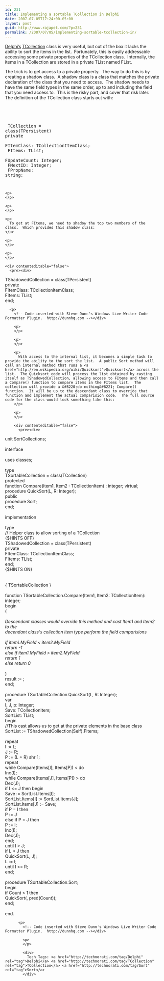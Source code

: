 ```yaml
---
id: 231
title: Implementing a sortable TCollection in Delphi
date: 2007-07-05T17:24:00-05:00
layout: post
guid: http://www.rajapet.com/?p=231
permalink: /2007/07/05/implementing-sortable-tcollection-in/
---
```

[Delphi&#8217;s](http://www.codegear.com/products/delphi/win32) [TCollection](http://www.freepascal.org/docs-html/rtl/classes/tcollection.html) class is very useful, but out of the box it lacks the ability to sort the items in the list.  Fortunately, this is easily addressable accessing some private properties of the TCollection class.  Internally, the items in a TCollection are stored in a private TList named FList.  

The trick is to get access to a private property.  The way to do this is by creating a shadow class.  A shadow class is a class that matches the private declaration of the class that you need to access.  The shadow needs to have the same field types in the same order, up to and including the field that you need access to.  This is the risky part, and cover that risk later.  The definition of the TCollection class starts out with:</p> 

<div contenteditable="false">
  <pre><div>
  <!--<br /><br />Code highlighting produced by Actipro CodeHighlighter (freeware)<br />http://www.CodeHighlighter.com/<br /><br />-->
  
  <span>  TCollection </span><span>=</span><span> </span><span>class</span><span>(TPersistent)<br /></span><span>private</span><span><br />    FItemClass: TCollectionItemClass;<br />    FItems: TList;<br />    FUpdateCount: Integer;<br />    FNextID: Integer;<br />    FPropName: string;<br /></span>
</div></pre>
  
  <p>
    <!-- Code inserted with Steve Dunn's Windows Live Writer Code Formatter Plugin.  http://dunnhq.com --></div> 
    
    <p>
    </p>
    
    <p>
    </p>
    
    <p>
      To get at FItems, we need to shadow the top two members of the class.  Which provides this shadow class:
    </p>
    
    <p>
    </p>
    
    <p>
    </p>
    
    <div contenteditable="false">
      <pre><div>
  <!--<br /><br />Code highlighting produced by Actipro CodeHighlighter (freeware)<br />http://www.CodeHighlighter.com/<br /><br />-->
  
  <span>  TShadowedCollection </span><span>=</span><span> </span><span>class</span><span>(TPersistent)<br /></span><span>private</span><span><br />    FItemClass: TCollectionItemClass;<br />    FItems: TList;<br /></span><span>end</span><span>;<br /></span>
</div></pre>
      
      <p>
        <!-- Code inserted with Steve Dunn's Windows Live Writer Code Formatter Plugin.  http://dunnhq.com --></div> 
        
        <p>
        </p>
        
        <p>
        </p>
        
        <p>
          With access to the internal list, it becomes a simple task to provide the ability to the sort the list.  A public Sort method will call an internal method that runs a <a href="http://en.wikipedia.org/wiki/Quicksort">Quicksort</a> across the list.  The Quicksort code will process the list obtained by casting itself as TShadowedCollection, allowing access to FItems and then call a Compare() function to compare items in the FItems list.  The collection will provide a &#8220;do nothing&#8221; Compare() function.  It will be up to the descendant class to override that function and implement the actual comparision code.  The full source code for the class would look something like this:
        </p>
        
        <p>
        </p>
        
        <div contenteditable="false">
          <pre><div>
  <!--<br /><br />Code highlighting produced by Actipro CodeHighlighter (freeware)<br />http://www.CodeHighlighter.com/<br /><br />-->
  
  <span>unit</span><span> SortCollections;<br /><br /></span><span>interface</span><span><br /><br /></span><span>uses</span><span> classes;<br /><br /></span><span>type</span><span><br />  TSortableCollection </span><span>=</span><span> </span><span>class</span><span>(TCollection)<br /></span><span>protected</span><span><br /></span><span>function</span><span> Compare(Item1, Item2 : TCollectionItem) : integer; virtual;<br /></span><span>procedure</span><span> QuickSort(L, R: Integer);<br /></span><span>public</span><span><br /></span><span>procedure</span><span> Sort;<br /></span><span>end</span><span>;<br /><br /></span><span>implementation</span><span><br /><br /></span><span>type</span><span><br /></span><span>//</span><span> Helper class to allow sorting of a TCollection</span><span><br /></span><span>  </span><span>{</span><span>$HINTS OFF</span><span>}</span><span><br />  TShadowedCollection </span><span>=</span><span> </span><span>class</span><span>(TPersistent)<br /></span><span>private</span><span><br />    FItemClass: TCollectionItemClass;<br />    FItems: TList;<br /></span><span>end</span><span>;<br /></span><span>{</span><span>$HINTS ON</span><span>}</span><span><br /><br /><br /></span><span>{</span><span> TSortableCollection </span><span>}</span><span><br /><br /></span><span>function</span><span> TSortableCollection.Compare(Item1, Item2: TCollectionItem): integer;<br /></span><span>begin</span><span><br /></span><span>(*</span><span><br /><br />Descendant classes would override this method and cast Item1 and Item2 to the<br />decendant class's collection item type perform the field comparisions<br /><br />if item1.MyField &lt; item2.MyField<br />  return -1<br />else if item1.MyField > item2.MyField<br />  return 1<br />else return 0<br /><br /></span><span>*)</span><span><br />  result :</span><span>=</span><span> </span><span></span><span>;<br /></span><span>end</span><span>;<br /><br /></span><span>procedure</span><span> TSortableCollection.QuickSort(L, R: Integer);<br /></span><span>var</span><span><br />  I, J, p: Integer;<br />  Save: TCollectionItem;<br />  SortList: TList;<br /></span><span>begin</span><span><br /></span><span>//</span><span>This cast allows us to get at the private elements in the base class</span><span><br /></span><span>  SortList :</span><span>=</span><span> TShadowedCollection(Self).FItems;<br /><br /></span><span>repeat</span><span><br />    I :</span><span>=</span><span> L;<br />    J :</span><span>=</span><span> R;<br />    P :</span><span>=</span><span> (L </span><span>+</span><span> R) shr </span><span>1</span><span>;<br /></span><span>repeat</span><span><br /></span><span>while</span><span> Compare(Items[I], Items[P]) </span><span>&lt;</span><span> </span><span></span><span> </span><span>do</span><span><br />        Inc(I);<br /></span><span>while</span><span> Compare(Items[J], Items[P]) </span><span>></span><span> </span><span></span><span> </span><span>do</span><span><br />        Dec(J);<br /></span><span>if</span><span> I </span><span>&lt;=</span><span> J </span><span>then</span><span> </span><span>begin</span><span><br />        Save              :</span><span>=</span><span> SortList.Items[I];<br />        SortList.Items[I] :</span><span>=</span><span> SortList.Items[J];<br />        SortList.Items[J] :</span><span>=</span><span> Save;<br /></span><span>if</span><span> P </span><span>=</span><span> I </span><span>then</span><span><br />          P :</span><span>=</span><span> J<br /></span><span>else</span><span> </span><span>if</span><span> P </span><span>=</span><span> J </span><span>then</span><span><br />          P :</span><span>=</span><span> I;<br />        Inc(I);<br />        Dec(J);<br /></span><span>end</span><span>;<br /></span><span>until</span><span> I </span><span>></span><span> J;<br /></span><span>if</span><span> L </span><span>&lt;</span><span> J </span><span>then</span><span><br />      QuickSort(L, J);<br />    L :</span><span>=</span><span> I;<br /></span><span>until</span><span> I </span><span>>=</span><span> R;<br /></span><span>end</span><span>;<br /><br /></span><span>procedure</span><span> TSortableCollection.Sort;<br /></span><span>begin</span><span><br /></span><span>if</span><span> Count </span><span>></span><span> </span><span>1</span><span> </span><span>then</span><span><br />    QuickSort(</span><span></span><span>, pred(Count));<br /></span><span>end</span><span>;<br /><br /></span><span>end</span><span>.</span>
</div></pre>
          
          <p>
            <!-- Code inserted with Steve Dunn's Windows Live Writer Code Formatter Plugin.  http://dunnhq.com --></div> 
            
            <p>
            </p>
            
            <div>
              Tech Tags: <a href="http://technorati.com/tag/Delphi" rel="tag">Delphi</a> <a href="http://technorati.com/tag/TCollection" rel="tag">TCollection</a> <a href="http://technorati.com/tag/Sort" rel="tag">Sort</a>
            </div>